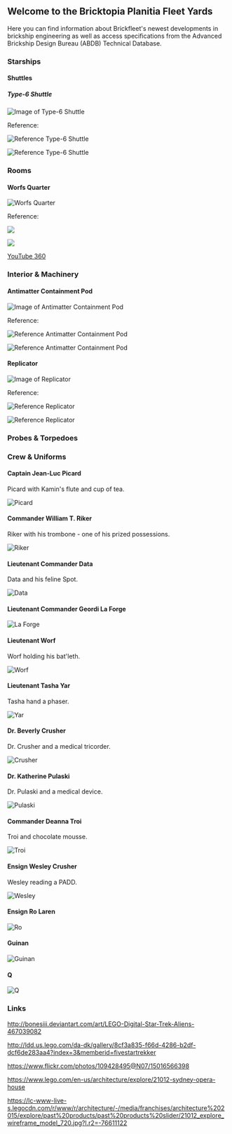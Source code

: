 ## Welcome to the Bricktopia Planitia Fleet Yards

Here you can find information about Brickfleet's newest developments in brickship engineering as well as access specifications from the Advanced Brickship Design Bureau (ABDB) Technical Database.

### Starships

#### Shuttles ####

##### Type-6 Shuttle #####

![Image of Type-6 Shuttle](https://raw.githubusercontent.com/m2mmbp/bricktopia-planitia/master/Models/Type-6%20Shuttle.jpg)

Reference:

![Reference Type-6 Shuttle](http://pre02.deviantart.net/cd49/th/pre/f/2015/040/1/3/type_6_shuttlecraft_ortho__new__by_unusualsuspex-d8h7rwi.jpg)

![Reference Type-6 Shuttle](http://employees.csbsju.edu/rsorensen/modelcitizen/trekships/shuttlecraft/type6_foreq.jpg)

### Rooms ###

#### Worfs Quarter ####

![Worfs Quarter](https://raw.githubusercontent.com/m2mmbp/bricktopia-planitia/master/Models/TNG_Worfs_Quarter02.lxf.png)

Reference:

![](https://raw.githubusercontent.com/m2mmbp/bricktopia-planitia/master/reference/worfs_quarter_deckplan.png)

![](http://img14.deviantart.net/785c/i/2015/010/1/c/ncc_1701_d_worf_s_quarters_by_bobye2-d8dctyj.jpg)

[YouTube 360](https://www.youtube.com/watch?v=FSb_zge4qL4)

### Interior & Machinery ###

#### Antimatter Containment Pod ####

![Image of Antimatter Containment Pod](https://raw.githubusercontent.com/m2mmbp/bricktopia-planitia/master/Models/TNG_Antimatter_Containment_Pod.jpg)

Reference:

![Reference Antimatter Containment Pod](http://img05.deviantart.net/07c6/i/2014/139/9/e/antimatter_containment_pod_tech_readout_by_unusualsuspex-d7iuhmh.jpg)

![Reference Antimatter Containment Pod](https://s-media-cache-ak0.pinimg.com/564x/b1/48/43/b148436ebcff747ffefdd2d417c99890.jpg)

#### Replicator ####

![Image of Replicator](https://raw.githubusercontent.com/m2mmbp/bricktopia-planitia/master/Models/TNG_Replicator.lxf.png)

Reference:

![Reference Replicator](https://mythcreants.com/wp-content/uploads/2015/06/food-replicator.jpg)

![Reference Replicator](http://images.mentalfloss.com/sites/default/files/Screen-Shot-2012-12-05-at-2.48.51-PM-565x305_4.png)

### Probes & Torpedoes ###

### Crew & Uniforms ###

#### Captain Jean-Luc Picard ####

Picard with Kamin's flute and cup of tea.

![Picard](https://raw.githubusercontent.com/m2mmbp/bricktopia-planitia/master/Models/TNG_Picard.lxf.png)

#### Commander William T. Riker ####

Riker with his trombone - one of his prized possessions.

![Riker](https://raw.githubusercontent.com/m2mmbp/bricktopia-planitia/master/Models/TNG_Riker.lxf.png)

#### Lieutenant Commander Data ####

Data and his feline Spot.

![Data](https://raw.githubusercontent.com/m2mmbp/bricktopia-planitia/master/Models/TNG_Data.lxf.png)

#### Lieutenant Commander Geordi La Forge ####

![La Forge](https://raw.githubusercontent.com/m2mmbp/bricktopia-planitia/master/Models/TNG_LaForge.lxf.png)

#### Lieutenant Worf ####

Worf holding his bat'leth.

![Worf](https://raw.githubusercontent.com/m2mmbp/bricktopia-planitia/master/Models/TNG_Worf.lxf.png)

#### Lieutenant Tasha Yar ####

Tasha hand a phaser.

![Yar](https://raw.githubusercontent.com/m2mmbp/bricktopia-planitia/master/Models/TNG_Yar.lxf.png)

#### Dr. Beverly Crusher ####

Dr. Crusher and a medical tricorder.

![Crusher](https://raw.githubusercontent.com/m2mmbp/bricktopia-planitia/master/Models/TNG_Crusher.lxf.png)

#### Dr. Katherine Pulaski ####

Dr. Pulaski and a medical device.

![Pulaski](https://raw.githubusercontent.com/m2mmbp/bricktopia-planitia/master/Models/TNG_Pulaski.lxf.png)

#### Commander Deanna Troi ####

Troi and chocolate mousse.

![Troi](https://raw.githubusercontent.com/m2mmbp/bricktopia-planitia/master/Models/TNG_Troi.lxf.png)

#### Ensign Wesley Crusher ####

Wesley reading a PADD.

![Wesley](https://raw.githubusercontent.com/m2mmbp/bricktopia-planitia/master/Models/TNG_Wesley.lxf.png)

#### Ensign Ro Laren ####

![Ro](https://raw.githubusercontent.com/m2mmbp/bricktopia-planitia/master/Models/TNG_Ro.lxf.png)

#### Guinan ####

![Guinan](https://raw.githubusercontent.com/m2mmbp/bricktopia-planitia/master/Models/TNG_Guinan.lxf.png)

#### Q ####

![Q](https://raw.githubusercontent.com/m2mmbp/bricktopia-planitia/master/Models/TNG_Q.lxf.png)

### Links ###

http://bonesiii.deviantart.com/art/LEGO-Digital-Star-Trek-Aliens-467039082

http://ldd.us.lego.com/da-dk/gallery/8cf3a835-f66d-4286-b2df-dcf6de283aa4?index=3&memberid=fivestartrekker

https://www.flickr.com/photos/109428495@N07/15016566398

https://www.lego.com/en-us/architecture/explore/21012-sydney-opera-house

https://lc-www-live-s.legocdn.com/r/www/r/architecture/-/media/franchises/architecture%202015/explore/past%20products/past%20products%20slider/21012_explore_wireframe_model_720.jpg?l.r2=-76611122
